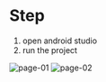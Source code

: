 # Step 
1. open android studio
2. run the project

![page-01]([http://url/to/img.png](https://github.com/CNCKNAM/League-of-Legends-Android-Application/blob/main/preview/page%20(1).jpg))
![page-02]([http://url/to/img.png](https://github.com/CNCKNAM/League-of-Legends-Android-Application/blob/main/preview/page%20(2).jpg))
